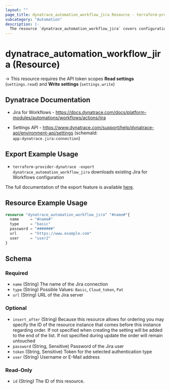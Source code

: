 ```yaml
---
layout: ""
page_title: dynatrace_automation_workflow_jira Resource - terraform-provider-dynatrace"
subcategory: "Automation"
description: |-
  The resource `dynatrace_automation_workflow_jira` covers configuration for Jira for Workflows app
---
```


# dynatrace_automation_workflow_jira (Resource)

-> This resource requires the API token scopes **Read settings** (`settings.read`) and **Write settings** (`settings.write`)

## Dynatrace Documentation

- Jira for Workflows - https://docs.dynatrace.com/docs/platform-modules/automations/workflows/actions/jira

- Settings API - https://www.dynatrace.com/support/help/dynatrace-api/environment-api/settings (schemaId: `app:dynatrace.jira:connection`)

## Export Example Usage

- `terraform-provider-dynatrace -export dynatrace_automation_workflow_jira` downloads existing Jira for Workflows configuration

The full documentation of the export feature is available [here](https://dt-url.net/h203qmc).

## Resource Example Usage

```terraform
resource "dynatrace_automation_workflow_jira" "#name#"{
  name     = "#name#"
  type     = "basic"
  password = "#######"
  url      = "https://www.example.com"
  user     = "user2"
}
```

<!-- schema generated by tfplugindocs -->
## Schema

### Required

- `name` (String) The name of the Jira connection
- `type` (String) Possible Values: `Basic`, `Cloud_token`, `Pat`
- `url` (String) URL of the Jira server

### Optional

- `insert_after` (String) Because this resource allows for ordering you may specify the ID of the resource instance that comes before this instance regarding order. If not specified when creating the setting will be added to the end of the list. If not specified during update the order will remain untouched
- `password` (String, Sensitive) Password of the Jira user
- `token` (String, Sensitive) Token for the selected authentication type
- `user` (String) Username or E-Mail address

### Read-Only

- `id` (String) The ID of this resource.
 